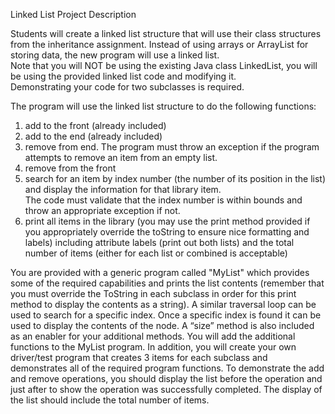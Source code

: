 Linked List Project Description

Students will create a linked list structure that will use their class structures from the inheritance assignment. 
Instead of using arrays or ArrayList for storing data, the new program will use a linked list.  
Note that you will NOT be using the existing Java class LinkedList, you will be using the provided linked list code and modifying it.  
Demonstrating your code for two subclasses is required.  

The program will use the linked list structure to do the following functions: 
1) add to the front (already included)
2) add to the end (already included)
3) remove from end.  The program must throw an exception if the program attempts to remove an item from an empty list.  
4) remove from the front 
5) search for an item by index number (the number of its position in the list) and display the information for that library item.  
   The code must validate that the index number is within bounds and throw an appropriate exception if not. 
6) print all items in the library (you may use the print method provided if you appropriately override the toString to ensure nice formatting and labels) 
   including attribute labels (print out both lists) and the total number of items (either for each list or combined is acceptable)

You are provided with a generic program called "MyList" which provides some of the required capabilities and prints the list contents (remember that you must 
override the ToString in each subclass in order for this print method to display the contents as a string). A similar traversal loop can be used to search for 
a specific index. Once a specific index is found it can be used to display the contents of the node. A “size” method is also included as an enabler for your 
additional methods. You will add the additional functions to the MyList program.  In addition, you will create your own driver/test program that creates 3 
items for each subclass and demonstrates all of the required program functions. To demonstrate the add and remove operations, you should display the list 
before the operation and just after to show the operation was successfully completed. The display of the list should include the total number of items.   